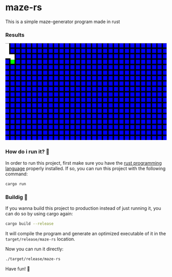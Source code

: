 # maze-rs

This is a simple maze-generator program made in rust

### Results
![](https://github.com/KPMGE/maze-rs/blob/main/assets/maze.gif)

### How do i run it? :running:
In order to run this project, first make sure you have the [rust programming language](https://www.rust-lang.org/)
properly installed. If so, you can run this project with the following command: 

```bash
cargo run
```

### Buildig :hammer:
If you wanna build this project to production instead of just running it, you
can do so by using cargo again: 

```bash
cargo build --release
```
It will compile the program and generate an optimized executable of it in the
`target/release/maze-rs` location.

Now you can run it directly: 

```bash
./target/release/maze-rs
```

Have fun! :tada:
